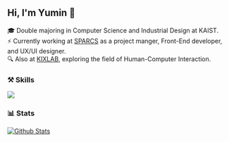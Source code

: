 ## Hi, I'm Yumin 👋

🎓 Double majoring in Computer Science and Industrial Design at KAIST.
<br/>
⚡️ Currently working at [SPARCS](https://github.com/sparcs-kaist) as a project manger, Front-End developer, and UX/UI designer.
<br/>
🔍 Also at [KIXLAB](https://github.com/kixlab), exploring the field of Human-Computer Interaction.
<br/>
  
### ⚒️ Skills

<p align="left">
  <a href="https://skillicons.dev">
    <img src="https://skillicons.dev/icons?i=js,ts,html,css,emotion,react,nextjs,express,nodejs,mysql,prisma,docker,git,figma" />
  </a>
</p>

### 📊 Stats

[![Github Stats](https://github-readme-stats.vercel.app/api?username=yumincho&theme=graywhite&show_icons=true&hide=stars)](https://github.com/yumincho/github-readme-stats)

